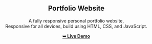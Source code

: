 <div align="center">
  
  

  <h2 align="center">Portfolio Website</h2>

  A fully responsive personal portfolio website, <br />Responsive for all devices, build using HTML, CSS, and JavaScript.

  <a href="https://student-vani.github.io/Portfolio/"><strong>➥ Live Demo</strong></a>

</div>

<br />

